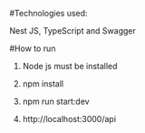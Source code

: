 #Technologies used:

Nest JS, TypeScript and Swagger

#How to run

1. Node js must be installed

2. npm install

3. npm run start:dev

4. http://localhost:3000/api

